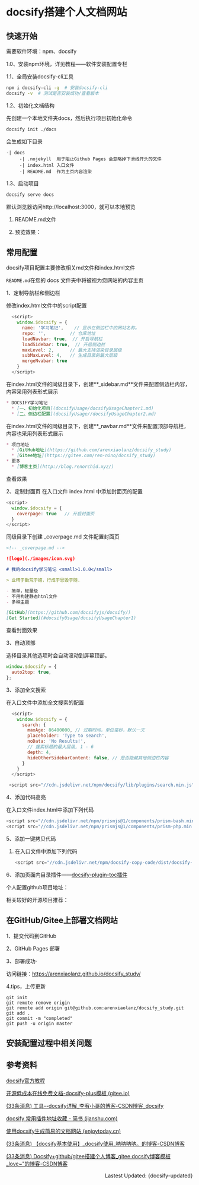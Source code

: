 # docsify搭建个人文档网站

## 快速开始

需要软件环境：npm、docsify

1.0、安装npm环境，详见教程——软件安装配置专栏 

1.1、全局安装docsify-cli工具

```bash
npm i docsify-cli -g  # 安装docsify-cli
docsify -v  # 测试是否安装成功/查看版本
```

1.2、初始化文档结构

先创建一个本地文件夹docs，然后执行项目初始化命令

```bash
docsify init ./docs
```

会生成如下目录

```
-| docs
     -| .nojekyll  用于阻止Github Pages 会忽略掉下滑线开头的文件
     -| index.html 入口文件
     -| README.md  作为主页内容渲染
```

1.3、启动项目

```bash
docsify serve docs
```

默认浏览器访问http://localhost:3000，就可以本地预览

1. README.md文件

2. 预览效果：

## 常用配置

docsify项目配置主要修改相关md文件和index.html文件

`README.md`在您的 docs 文件夹中将被视为您网站的内容主页

1、定制导航栏和侧边栏

修改index.html文件中的script配置

```js
  <script>
    window.$docsify = {
      name: '学习笔记',    // 显示在侧边栏中的网站名称。
      repo: '',         // 仓库地址
      loadNavbar: true,  // 开启导航栏
      loadSidebar: true,  // 开启侧边栏
      maxLevel: 2,      // 最大支持渲染目录层级
      subMaxLevel: 4,   // 生成目录的最大层级
      mergeNvabar: true
    }
  </script>
```

在index.html文件的同级目录下，创建**_sidebar.md**文件来配置侧边栏内容，内容采用列表形式展示

```md
* DOCSIFY学习笔记
  * [一、初始化项目](docsifyUsage/docsifyUsageChapter1.md)
  * [二、侧边栏配置](docsifyUsage//docsifyUsageChapter2.md)
```

在index.html文件的同级目录下，创建**_navbar.md**文件来配置顶部导航栏，内容也采用列表形式展示

```md
* 项目地址
  * [GitHub地址](https://github.com/arenxiaolanz/docsify_study)
  * [Gitee地址](https://gitee.com/ren-nino/docsify_study)
* 更多
  * [博客主页](http://blog.renorchid.xyz/)
```

查看效果

2、定制封面页
在入口文件 index.html 中添加封面页的配置

```js
<script>
  window.$docsify = {
    coverpage: true   // 开启封面页
  }
</script>
```

同级目录下创建 _coverpage.md 文件配置封面页

```md
<!-- _coverpage.md -->

![logo](./images/icon.svg)

# 我的docsify学习笔记 <small>1.0.0</small>

> 业精于勤荒于嬉，行成于思毁于随.

- 简单，轻量级
- 不用构建静态htnl文件
- 多种主题

[GitHub](https://github.com/docsifyjs/docsify/)
[Get Started](#docsifyUsage/docsifyUsageChapter1)
```

查看封面效果

3、自动顶部

选择目录其他选项时会自动滚动到屏幕顶部。

```javascript
window.$docsify = {
  auto2top: true,
};
```

3、添加全文搜索

在入口文件中添加全文搜索的配置

```js
  <script>
    window.$docsify = {
      search: {
        maxAge: 86400000, // 过期时间，单位毫秒，默认一天
        placeholder: 'Type to search',
        noData: 'No Results!',
        // 搜索标题的最大层级, 1 - 6
        depth: 4,
        hideOtherSidebarContent: false, // 是否隐藏其他侧边栏内容
      }
    }
  </script>

 <script src="//cdn.jsdelivr.net/npm/docsify/lib/plugins/search.min.js"></script>
```

4、添加代码高亮

在入口文件index.html中添加下列代码

```js
<script src="//cdn.jsdelivr.net/npm/prismjs@1/components/prism-bash.min.js"></script>
<script src="//cdn.jsdelivr.net/npm/prismjs@1/components/prism-php.min.js"></script>
```

5、添加一键拷贝代码

1. 在入口文件中添加下列代码
   
   ```js
   <script src="//cdn.jsdelivr.net/npm/docsify-copy-code/dist/docsify-copy-code.min.js"></script>
   ```

6、添加页面内目录插件——[docsify-plugin-toc插件](https://github.com/justintien/docsify-plugin-toc)



个人配置github项目地址：

相关较好的开源项目推荐：

## 在GitHub/Gitee上部署文档网站

1、提交代码到GitHub

2、GitHub Pages 部署

3、部署成功·

访问链接：https://arenxiaolanz.github.io/docsify_study/

4.tips，上传更新

```git
git init
git remote remove origin
git remote add origin git@github.com:arenxiaolanz/docsify_study.git
git add .
git commit -m "completed"
git push -u origin master
```

## 安装配置过程中相关问题

## 参考资料

[docsify官方教程](https://docsify.js.org/#/)

[开源低成本在线免费文档-docsify-plus模板 (gitee.io)](https://librarycodes.gitee.io/docsify-plus/#/)

[(33条消息) 工具--docsify详解_李宥小哥的博客-CSDN博客_docsify](https://blog.csdn.net/liyou123456789/article/details/124504727)

[docsify 常用插件地址收藏 - 简书 (jianshu.com)](https://www.jianshu.com/p/a093f58321b5)

[使用docsify生成简易的文档网站 (enjoytoday.cn)](https://www.enjoytoday.cn/2021/11/25/%E4%BD%BF%E7%94%A8docsify%E7%94%9F%E6%88%90%E7%AE%80%E6%98%93%E7%9A%84%E6%96%87%E6%A1%A3%E7%BD%91%E7%AB%99/)

[(33条消息) 【docsify基本使用】_docsify使用_呐呐呐呐。的博客-CSDN博客](https://blog.csdn.net/m0_56542349/article/details/125451229)

[(33条消息) Docsify+github/gitee搭建个人博客_gitee docsify博客模板_love~"的博客-CSDN博客](https://blog.csdn.net/m0_53538111/article/details/124557800)

<p style="text-align:right">Lastest Updated: {docsify-updated}</p>